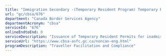 ```yaml
---
title: "Immigration Secondary -(Temporary Resident Program) Temporary Resident Permit"
url: "gc/cbsa/676"
department: "Canada Border Services Agency"
departmentAcronym: "cbsa"
serviceId: "676"
onlineEndtoEnd: 0
serviceDescription: "Issuance of Temporary Resident Permits for inadmissible persons."
serviceUrl: "https://www.cbsa-asfc.gc.ca/noncan-eng.html"
programDescription: "Traveller Facilitation and Compliance"
---
```

